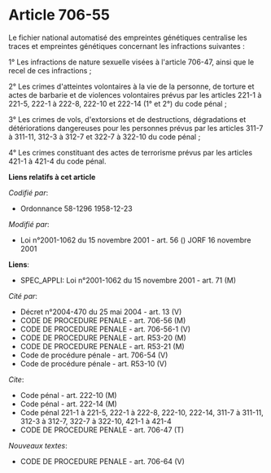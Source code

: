 # Article 706-55

Le fichier national automatisé des empreintes génétiques centralise les traces et empreintes génétiques concernant les
infractions suivantes :

1° Les infractions de nature sexuelle visées à l'article 706-47, ainsi que le recel de ces infractions ;

2° Les crimes d'atteintes volontaires à la vie de la personne, de torture et actes de barbarie et de violences volontaires
prévus par les articles 221-1 à 221-5, 222-1 à 222-8, 222-10 et 222-14 (1° et 2°) du code pénal ;

3° Les crimes de vols, d'extorsions et de destructions, dégradations et détériorations dangereuses pour les personnes prévus
par les articles 311-7 à 311-11, 312-3 à 312-7 et 322-7 à 322-10 du code pénal ;

4° Les crimes constituant des actes de terrorisme prévus par les articles 421-1 à 421-4 du code pénal.

**Liens relatifs à cet article**

_Codifié par_:

  - Ordonnance 58-1296 1958-12-23

_Modifié par_:

  - Loi n°2001-1062 du 15 novembre 2001 - art. 56 () JORF 16 novembre 2001

**Liens**:

  - SPEC_APPLI: Loi n°2001-1062 du 15 novembre 2001 - art. 71 (M)

_Cité par_:

  - Décret n°2004-470 du 25 mai 2004 - art. 13 (V)
  - CODE DE PROCEDURE PENALE - art. 706-56 (M)
  - CODE DE PROCEDURE PENALE - art. 706-56-1 (V)
  - CODE DE PROCEDURE PENALE - art. R53-20 (M)
  - CODE DE PROCEDURE PENALE - art. R53-21 (M)
  - Code de procédure pénale - art. 706-54 (V)
  - Code de procédure pénale - art. R53-10 (V)

_Cite_:

  - Code pénal - art. 222-10 (M)
  - Code pénal - art. 222-14 (M)
  - Code pénal 221-1 à 221-5, 222-1 à 222-8, 222-10, 222-14, 311-7 à 311-11, 312-3 à 312-7, 322-7 à 322-10, 421-1 à 421-4
  - CODE DE PROCEDURE PENALE - art. 706-47 (T)

_Nouveaux textes_:

  - CODE DE PROCEDURE PENALE - art. 706-64 (V)
